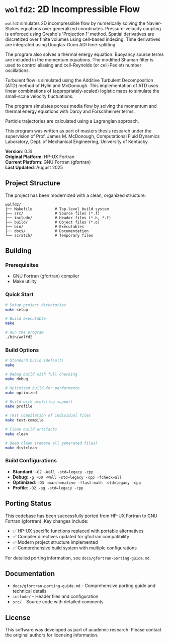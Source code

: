# `wolfd2`: 2D Incompressible Flow

`wolfd2` simulates 2D incompressible flow by numerically solving the
Navier-Stokes equations over generalized coordinates. Pressure-velocity coupling
is enforced using Gresho's 'Projection 1' method. Spatial derivatives are
discretized over finite volumes using cell-based indexing.  Time derivatives 
are integrated using Douglas-Gunn ADI time-splitting.  

The program also solves a thermal energy equation.  Buoyancy source terms are
included in the momentum equations. The modified Shuman filter is used to
control aliasing and cell-Reynolds (or cell-Peclet) number oscillations.

Turbulent flow is simulated using the Additive Turbulent Decomposition (ATD)
method of Hylin and McDonough.  This implementation of ATD uses linear
combinations of (appropriately-scaled) logistic maps to simulate the small-scale
velocity fluctuations.

The program simulates porous media flow by solving the momentum and thermal
energy equations with Darcy and Forschheimer terms.

Particle trajectories are calculated using a Lagrangian approach.

This program was written as part of masters thesis research under the
supervision of Prof. James M. McDonough, Computational Fluid Dynamics
Laboratory, Dept. of Mechanical Engineering, University of Kentucky.

**Version**: 0.3i  
**Original Platform**: HP-UX Fortran  
**Current Platform**: GNU Fortran (gfortran)  
**Last Updated**: August 2025

## Project Structure

The project has been modernized with a clean, organized structure:

```
wolfd2/
├── Makefile          # Top-level build system
├── src/              # Source files (*.f)
├── include/          # Header files (*.h, *.f)
├── build/            # Object files (*.o)
├── bin/              # Executables
├── docs/             # Documentation
└── scratch/          # Temporary files
```

## Building

### Prerequisites

- GNU Fortran (gfortran) compiler
- Make utility

### Quick Start

```bash
# Setup project directories
make setup

# Build executable
make

# Run the program
./bin/wolfd2
```

### Build Options

```bash
# Standard build (default)
make

# Debug build with full checking
make debug

# Optimized build for performance
make optimized

# Build with profiling support
make profile

# Test compilation of individual files
make test-compile

# Clean build artifacts
make clean

# Deep clean (remove all generated files)
make distclean
```

### Build Configurations

- **Standard**: `-O2 -Wall -std=legacy -cpp`
- **Debug**: `-g -O0 -Wall -std=legacy -cpp -fcheck=all`
- **Optimized**: `-O3 -march=native -ffast-math -std=legacy -cpp`
- **Profile**: `-O2 -pg -std=legacy -cpp`

## Porting Status

This codebase has been successfully ported from HP-UX Fortran to GNU Fortran (gfortran). Key changes include:

- ✅ HP-UX specific functions replaced with portable alternatives
- ✅ Compiler directives updated for gfortran compatibility
- ✅ Modern project structure implemented
- ✅ Comprehensive build system with multiple configurations

For detailed porting information, see `docs/gfortran-porting-guide.md`.

## Documentation

- `docs/gfortran-porting-guide.md` - Comprehensive porting guide and technical details
- `include/` - Header files and configuration
- `src/` - Source code with detailed comments

## License

This software was developed as part of academic research. Please contact the original authors for licensing information.
